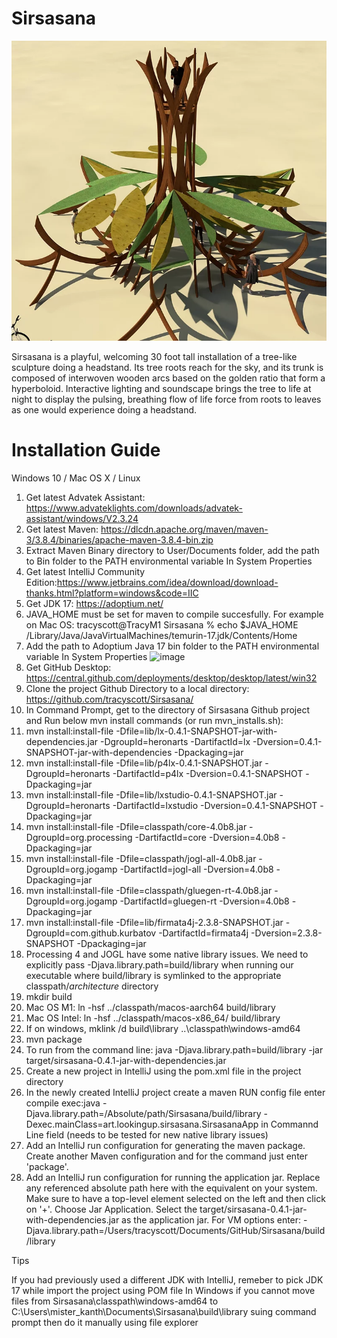 # Sirsasana
![image](sirsasana.webp)

Sirsasana is a playful, welcoming 30 foot tall installation of a tree-like sculpture doing a headstand. Its tree roots reach for the sky, and its trunk is composed of interwoven wooden arcs based on the golden ratio that form a hyperboloid. Interactive lighting and soundscape brings the tree to life at night to display the pulsing, breathing flow of life force from roots to leaves as one would experience doing a headstand.

# Installation Guide
Windows 10 / Mac OS X / Linux
1. Get latest Advatek Assistant: https://www.advateklights.com/downloads/advatek-assistant/windows/V2.3.24
2. Get latest Maven: https://dlcdn.apache.org/maven/maven-3/3.8.4/binaries/apache-maven-3.8.4-bin.zip
3. Extract Maven Binary directory to User/Documents folder, add the path to Bin folder to the PATH environmental variable In System Properties
4. Get latest IntelliJ Community Edition:https://www.jetbrains.com/idea/download/download-thanks.html?platform=windows&code=IIC 
5. Get JDK 17: https://adoptium.net/
6. JAVA_HOME must be set for maven to compile succesfully. For example on Mac OS: tracyscott@TracyM1 Sirsasana % echo $JAVA_HOME
   /Library/Java/JavaVirtualMachines/temurin-17.jdk/Contents/Home
7. Add the path to Adoptium Java 17 bin folder to the PATH environmental variable In System Properties
![image](https://user-images.githubusercontent.com/36283333/149656913-bb1a55fa-a542-4afe-988f-ee23ba117b8b.png)
8. Get GitHub Desktop: https://central.github.com/deployments/desktop/desktop/latest/win32
9. Clone the project Github Directory to a local directory: https://github.com/tracyscott/Sirsasana/
10. In Command Prompt, get to the directory of Sirsasana Github project and Run below mvn install commands (or run mvn_installs.sh):
11. mvn install:install-file -Dfile=lib/lx-0.4.1-SNAPSHOT-jar-with-dependencies.jar -DgroupId=heronarts -DartifactId=lx -Dversion=0.4.1-SNAPSHOT-jar-with-dependencies -Dpackaging=jar
12. mvn install:install-file -Dfile=lib/p4lx-0.4.1-SNAPSHOT.jar -DgroupId=heronarts -DartifactId=p4lx -Dversion=0.4.1-SNAPSHOT -Dpackaging=jar
13. mvn install:install-file -Dfile=lib/lxstudio-0.4.1-SNAPSHOT.jar -DgroupId=heronarts -DartifactId=lxstudio -Dversion=0.4.1-SNAPSHOT -Dpackaging=jar
14. mvn install:install-file -Dfile=classpath/core-4.0b8.jar -DgroupId=org.processing -DartifactId=core -Dversion=4.0b8 -Dpackaging=jar
15. mvn install:install-file -Dfile=classpath/jogl-all-4.0b8.jar -DgroupId=org.jogamp -DartifactId=jogl-all -Dversion=4.0b8 -Dpackaging=jar
16. mvn install:install-file -Dfile=classpath/gluegen-rt-4.0b8.jar -DgroupId=org.jogamp -DartifactId=gluegen-rt -Dversion=4.0b8 -Dpackaging=jar
17. mvn install:install-file -Dfile=lib/firmata4j-2.3.8-SNAPSHOT.jar -DgroupId=com.github.kurbatov -DartifactId=firmata4j -Dversion=2.3.8-SNAPSHOT -Dpackaging=jar
18. Processing 4 and JOGL have some native library issues.  We need to explicitly pass -Djava.library.path=build/library when running our executable where build/library is symlinked to the appropriate classpath/*architecture* directory
19. mkdir build
20. Mac OS M1: ln -hsf ../classpath/macos-aarch64 build/library
21. Mac OS Intel: ln -hsf ../classpath/macos-x86_64/ build/library
22. If on windows, mklink /d build\library ..\classpath\windows-amd64
23. mvn package
24. To run from the command line: java -Djava.library.path=build/library -jar target/sirsasana-0.4.1-jar-with-dependencies.jar
25. Create a new project in IntelliJ using the pom.xml file in the project directory
26. In the newly created IntelliJ project create a maven RUN config file enter compile exec:java -Djava.library.path=/Absolute/path/Sirsasana/build/library -Dexec.mainClass=art.lookingup.sirsasana.SirsasanaApp in Commannd Line field (needs to be tested for new native library issues)
27. Add an IntelliJ run configuration for generating the maven package. Create another Maven configuration and for the command just enter 'package'.
28. Add an IntelliJ run configuration for running the application jar.  Replace any referenced absolute path here with the equivalent on your system. Make sure to have a top-level element selected on the left and then click on '+'.  Choose Jar Application.  Select the target/sirsasana-0.4.1-jar-with-dependencies.jar as the application jar.  For VM options enter: -Djava.library.path=/Users/tracyscott/Documents/GitHub/Sirsasana/build/library

Tips

If you had previously used a different JDK with IntelliJ, remeber to pick JDK 17 while import the project using POM file
In Windows if you cannot move files from Sirsasana\classpath\windows-amd64 to C:\Users\mister_kanth\Documents\Sirsasana\build\library suing command prompt then do it manually using file explorer
